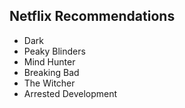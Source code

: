 ## Netflix Recommendations
+ Dark
+ Peaky Blinders
+ Mind Hunter
+ Breaking Bad
+ The Witcher
+ Arrested Development
